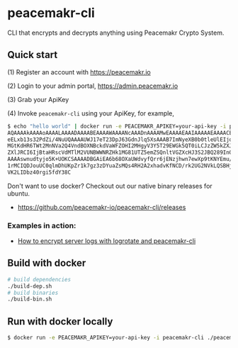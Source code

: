 # peacemakr-cli
CLI that encrypts and decrypts anything using Peacemakr Crypto System.

## Quick start
 (1) Register an account with https://peacemakr.io
 
 (2) Login to your admin portal, https://admin.peacemakr.io

 (3) Grab your ApiKey

 (4) Invoke `peacemakr-cli` using your ApiKey, for example,
```sh
$ echo "hello world" | docker run -e PEACEMAKR_APIKEY=your-api-key -i peacemakr/peacemakr-cli
AQAAAAkAAAAoAAAALAAAADAAAABEAAAAWAAAANcAAADnAAAAMwEAAAAEAAIAAAAAEAAAACEI
eELxb13s32PdZi/4NuUQAAAAUWJ17eT23DpJ63GdnJlq5XsAAAB7ImNyeXB0b0tleUlEIjoi
MGtKdHR6TWt2MnNVa2Q4VndBOXNBckdVaWFZOHI2MHgyV3Y5T29EWGk5QT0iLCJzZW5kZXJL
ZXlJRCI6IjBtaHRscVdMTlM2VUNBWWNRZHk1MG81UTZ5emZSQnltVGZXcHJ3S2JBQ289In0M
AAAAswnudtyjo5K+UOKCSAAAADBGAiEA6b68OXaUWdvyfQrr6jENzjhwn7ewXp9tKNYEmu/W
1rMCIQDJouUC0qlmDhUKpZr1k7gz3zDYuaZsMQs4RH2A2xhadvKfNCD/rk2UG2NVkLQSBHjF
VK2LIDbz40rgi5fdY38C
```

Don't want to use docker? Checkout out our native binary releases for ubuntu.
 * https://github.com/peacemakr-io/peacemakr-cli/releases
 
### Examples in action:
 * [How to encrypt server logs with logrotate and peacemakr-cli](https://medium.com/@danielhuang37/encrypting-all-your-logs-in-2-easy-steps-using-logrotate-and-peacemakr-8ad9cbfe1b4c) 

## Build with docker
```sh
# build dependencies
./build-dep.sh
# build binaries 
./build-bin.sh
```

## Run with docker locally
```sh
$ docker run -e PEACEMAKR_APIKEY=your-api-key -i peacemakr-cli ./peacemakr-cli -help
```

